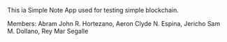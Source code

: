 This ia Simple Note App used for testing simple blockchain.

Members:
Abram John R. Hortezano,
Aeron Clyde N. Espina,
Jericho Sam M. Dollano,
Rey Mar Segalle
